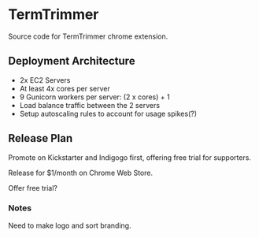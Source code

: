 # TermTrimmer

Source code for TermTrimmer chrome extension.

## Deployment Architecture

- 2x EC2 Servers
- At least 4x cores per server
- 9 Gunicorn workers per server: (2 x cores) + 1
- Load balance traffic between the 2 servers
- Setup autoscaling rules to account for usage spikes(?)

## Release Plan

Promote on Kickstarter and Indigogo first, offering free trial for supporters.

Release for $1/month on Chrome Web Store.

Offer free trial?

### Notes

Need to make logo and sort branding.